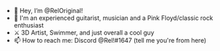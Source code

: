 - 👋 Hey, I’m @RelOriginal!
- 🎸 I'm an experienced guitarist, musician and a Pink Floyd/classic rock enthusiast
- ⚔️ 3D Artist, Swimmer, and just overall a cool guy
- 📫 How to reach me: Discord @Rel!#1647 (tell me you're from here)

<!---
RelOriginal/RelOriginal is a ✨ special ✨ repository because its `README.md` (this file) appears on your GitHub profile.
You can click the Preview link to take a look at your changes.
--->
